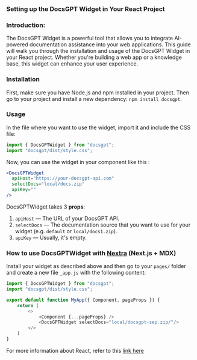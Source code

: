 ### Setting up the DocsGPT Widget in Your React Project

### Introduction:
The DocsGPT Widget is a powerful tool that allows you to integrate AI-powered documentation assistance into your web applications. This guide will walk you through the installation and usage of the DocsGPT Widget in your React project. Whether you're building a web app or a knowledge base, this widget can enhance your user experience.

### Installation
First, make sure you have Node.js and npm installed in your project. Then go to your project and install a new dependency: `npm install docsgpt`.

### Usage
In the file where you want to use the widget, import it and include the CSS file:
```js
import { DocsGPTWidget } from "docsgpt";
import "docsgpt/dist/style.css";
```


Now, you can use the widget in your component like this :
```jsx
<DocsGPTWidget
  apiHost="https://your-docsgpt-api.com"
  selectDocs="local/docs.zip"
  apiKey=""
/>
```
DocsGPTWidget takes 3 **props**:
1. `apiHost` — The URL of your DocsGPT API.
2. `selectDocs` — The documentation source that you want to use for your widget (e.g. `default` or `local/docs1.zip`).
3. `apiKey` — Usually, it's empty.

### How to use DocsGPTWidget with [Nextra](https://nextra.site/) (Next.js + MDX)
Install your widget as described above and then go to your `pages/` folder and create a new file `_app.js` with the following content:
```js
import { DocsGPTWidget } from "docsgpt";
import "docsgpt/dist/style.css";

export default function MyApp({ Component, pageProps }) {
    return (
        <>
            <Component {...pageProps} />
            <DocsGPTWidget selectDocs="local/docsgpt-sep.zip/"/>
        </>
    )
}
```  

For more information about React, refer to this [link here](https://react.dev/learn)

